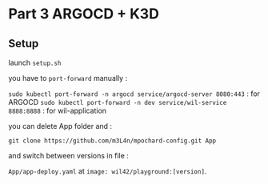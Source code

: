 # Part 3 ARGOCD + K3D

## Setup

launch `setup.sh`

you have to `port-forward` manually :

`sudo kubectl port-forward -n argocd service/argocd-server 8080:443` : for ARGOCD
`sudo kubectl port-forward -n dev service/wil-service 8888:8888` : for wil-application

you can delete App folder and :

`git clone https://github.com/m3L4n/mpochard-config.git App`

and switch between versions in file :

`App/app-deploy.yaml` at `image: wil42/playground:[version]`.